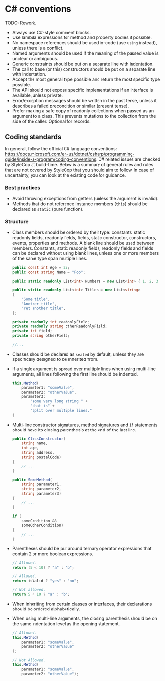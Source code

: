 # C# conventions

TODO: Rework.

- Always use C#-style comment blocks.
- Use lambda expressions for method and property bodies if possible.
- No namespace references should be used in-code (use `using` instead), unless there is a conflict.
- Named arguments should be used if the meaning of the passed value is unclear or ambiguous.
- Generic constraints should be put on a separate line with indentation.
- The call to base (or this) constructors should be put on a separate line with indentation.
- Accept the most general type possible and return the most specific type possible.
- The API should not expose specific implementations if an interface is available, unless private.
- Error/exception messages should be written in the past tense, unless it describes a failed precondition or similar (present tense).
- Prefer making a safe copy of readonly collections when passed as an argument to a class. This prevents mutations to the collection from the side of the caller. Optional for records.

## Coding standards

In general, follow the official C# language conventions: <https://docs.microsoft.com/en-us/dotnet/csharp/programming-guide/inside-a-program/coding-conventions>. C# related issues are checked by StyleCop at build-time. Below is a summary of general rules and rules that are not covered by StyleCop that you should aim to follow. In case of uncertainty, you can look at the existing code for guidance.

### Best practices

- Avoid throwing exceptions from getters (unless the argument is invalid).
- Methods that do not reference instance members (`this`) should be declared as `static` (pure function).

### Structure

- Class members should be ordered by their type: constants, static readonly fields, readonly fields, fields, static constructor, constructors, events, properties and methods. A blank line should be used between members. Constants, static readonly fields, readonly fields and fields can be declared without using blank lines, unless one or more members of the same type span multiple lines.

    ```cs
    public const int Age = 25;
    public const string Name = "Foo";

    public static readonly List<int> Numbers = new List<int> { 1, 2, 3 };

    public static readonly List<int> Titles = new List<string>
    {
        "Some title",
        "Another title",
        "Yet another title",
    };

    private readonly int readonlyField;
    private readonly string otherReadonlyField;
    private int field;
    private string otherField;

    //...
    ```

- Classes should be declared as `sealed` by default, unless they are specifically designed to be inherited from.


- If a single argument is spread over multiple lines when using multi-line arguments, all lines following the first line should be indented.

    ```cs
    this.Method(
        parameter1: "someValue",
        parameter2: "otherValue",
        parameter3:
            "some very long string " +
            "that is" +
            "split over multiple lines."
    )
    ```

- Multi-line constructor signatures, method signatures and `if` statements should have its closing parenthesis at the end of the last line.

    ```cs
    public ClassConstructor(
        string name,
        int age,
        string address,
        string postalCode)
    {
        // ...
    }

    public SomeMethod(
        string parameter1,
        string parameter2,
        string parameter3)
    {
        // ...
    }

    if (
        someCondition &&
        someOtherCondition)
    {
        // ...
    }
    ```

- Parentheses should be put around ternary operator expressions that contain 2 or more boolean expressions.

    ```cs
    // Allowed.
    return (5 < 10) ? "a" : "b";

    // Allowed.
    return isValid ? "yes" : "no";

    // Not allowed.
    return 5 < 10 ? "a" : "b";
    ```

- When inheriting from certain classes or interfaces, their declarations should be ordered alphabetically.

- When using multi-line arguments, the closing parenthesis should be on the same indentation level as the opening statement.

    ```cs
    // Allowed.
    this.Method(
        parameter1: "someValue",
        parameter2: "otherValue"
    );

    // Not Allowed.
    this.Method(
        parameter1: "someValue",
        parameter2: "otherValue");
    ```
